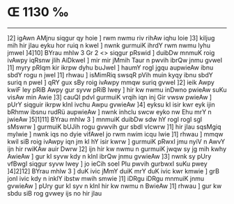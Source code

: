 # Œ 1130 ‰
---
]2] igAwn AMjnu siqgur qy hoie ] rwm nwmu riv rihAw iqhu loie ]3]
kiljug mih hir jIau eyku hor ruiq n kweI ] nwnk gurmuiK ihrdY rwm nwmu
lyhu jmweI ]4]10]
BYrau mhlw 3 Gr 2
<> siqgur pRswid ] duibDw mnmuK roig ivAwpy iqRsnw jlih AiDkweI
] mir mir jMmih Taur n pwvih ibrQw jnmu gvweI ]1] myry pRIqm kir
ikrpw dyhu buJweI ] haumY rogI jgqu aupwieAw ibnu sbdY rogu n jweI ]1]
rhwau ] isMimRiq swsqR pVih muin kyqy ibnu sbdY suriq n pweI ] qRY gux
sBy roig ivAwpy mmqw suriq gvweI ]2] ieik Awpy kwiF ley pRiB Awpy
gur syvw pRiB lwey ] hir kw nwmu inDwno pwieAw suKu visAw min Awie
]3] cauQI pdvI gurmuiK vrqih iqn inj Gir vwsw pwieAw ] pUrY
siqguir ikrpw kInI ivchu Awpu gvwieAw ]4] eyksu kI isir kwr eyk
ijin bRhmw ibsnu rudRü aupwieAw ] nwnk inhclu swcw eyko nw Ehu mrY n
jwieAw ]5]1]11] BYrau mhlw 3 ] mnmuiK duibDw sdw hY rogI rogI sgl
sMswrw ] gurmuiK bUJih rogu gvwvih gur sbdI vIcwrw ]1] hir jIau
sqsMgiq mylwie ] nwnk iqs no dyie vifAweI jo rwm nwim icqu lwie
]1] rhwau ] mmqw kwil siB roig ivAwpy iqn jm kI hY isir kwrw ]
gurmuiK pRwxI jmu nyiV n AwvY ijn hir rwiKAw auir Dwrw ]2] ijn hir
kw nwmu n gurmuiK jwqw sy jg mih kwhy AwieAw ] gur kI syvw kdy n kInI
ibrQw jnmu gvwieAw ]3] nwnk sy pUry vfBwgI siqgur syvw lwey ] jo
ieCih soeI Plu pwvih gurbwxI suKu pwey ]4]2]12] BYrau mhlw 3 ] duK
ivic jMmY duiK mrY duK ivic kwr kmwie ] grB jonI ivic kdy n inklY
ibstw mwih smwie ]1] iDRgu iDRgu mnmuiK jnmu gvwieAw ] pUry gur kI
syv n kInI hir kw nwmu n BwieAw ]1] rhwau ] gur kw sbdu siB rog
gvwey ijs no hir jIau
####
